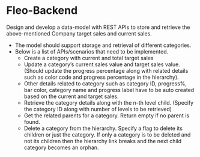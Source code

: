 # Fleo-Backend
Design and develop a data-model with REST APIs to store and retrieve the above-mentioned Company target sales and current sales.

- The model should support storage and retrieval of different categories.
- Below is a list of APIs/scenarios that need to be implemented.
    - Create a category with current and total target sales
    - Update a category’s current sales value and target sales value. (Should update the progress percentage along with related details such as color code and progress percentage in the hierarchy).
    - Other details related to category such as category ID, progress%, bar color, category name and progress label have to be auto created based on the current and target sales.
    - Retrieve the category details along with the n-th level child. (Specify the category ID along with number of levels to be retrieved)
    - Get the related parents for a category. Return empty if no parent is found.
    - Delete a category from the hierarchy. Specify a flag to delete its children or just the category. If only a category is to be deleted and not its children then the hierarchy link breaks and the next child category becomes an orphan.
